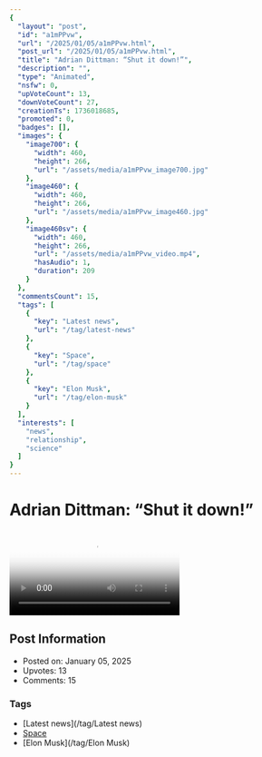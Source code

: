 ```yaml
---
{
  "layout": "post",
  "id": "a1mPPvw",
  "url": "/2025/01/05/a1mPPvw.html",
  "post_url": "/2025/01/05/a1mPPvw.html",
  "title": "Adrian Dittman: “Shut it down!”",
  "description": "",
  "type": "Animated",
  "nsfw": 0,
  "upVoteCount": 13,
  "downVoteCount": 27,
  "creationTs": 1736018685,
  "promoted": 0,
  "badges": [],
  "images": {
    "image700": {
      "width": 460,
      "height": 266,
      "url": "/assets/media/a1mPPvw_image700.jpg"
    },
    "image460": {
      "width": 460,
      "height": 266,
      "url": "/assets/media/a1mPPvw_image460.jpg"
    },
    "image460sv": {
      "width": 460,
      "height": 266,
      "url": "/assets/media/a1mPPvw_video.mp4",
      "hasAudio": 1,
      "duration": 209
    }
  },
  "commentsCount": 15,
  "tags": [
    {
      "key": "Latest news",
      "url": "/tag/latest-news"
    },
    {
      "key": "Space",
      "url": "/tag/space"
    },
    {
      "key": "Elon Musk",
      "url": "/tag/elon-musk"
    }
  ],
  "interests": [
    "news",
    "relationship",
    "science"
  ]
}
---
```


# Adrian Dittman: “Shut it down!”

<video controls playsinline loop poster="/assets/media/a1mPPvw_image460.jpg">
  <source src="/assets/media/a1mPPvw_video.mp4" type="video/mp4">
  Your browser does not support the video tag.
</video>

## Post Information

- Posted on: January 05, 2025
- Upvotes: 13
- Comments: 15

### Tags

- [Latest news](/tag/Latest news)
- [Space](/tag/Space)
- [Elon Musk](/tag/Elon Musk)
